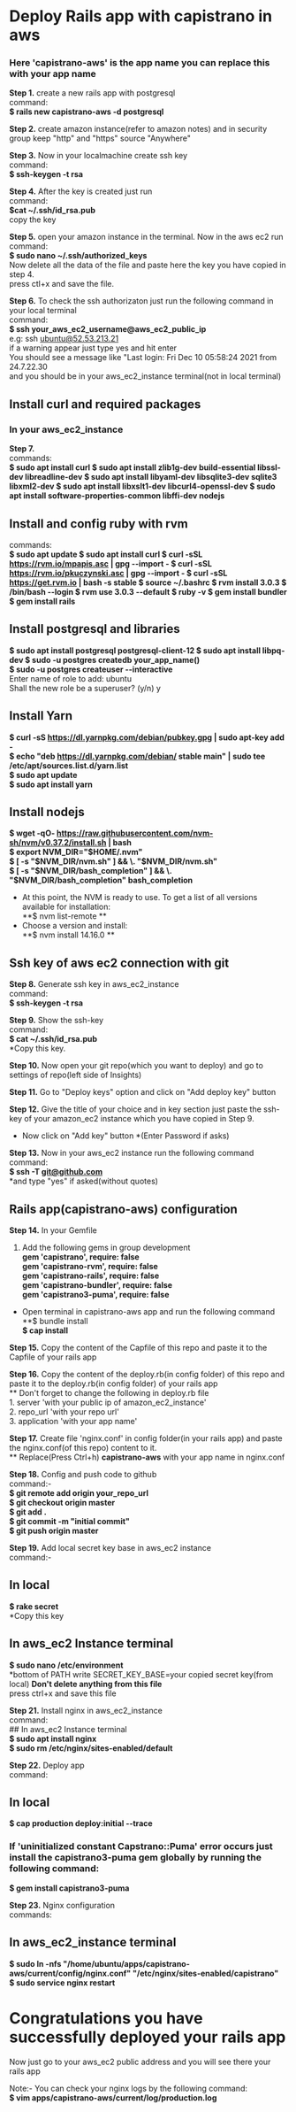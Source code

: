 
# Deploy Rails app with capistrano in aws   
### Here 'capistrano-aws' is the app name you can replace this with your app name  

**Step 1.**  create a new rails app with postgresql  
command:  
**$ rails new capistrano-aws -d postgresql**  

**Step 2.**  create amazon instance(refer to amazon notes) and in security group keep "http" and "https" source "Anywhere"  

**Step 3.**  Now in your localmachine create ssh key  
command:   
**$ ssh-keygen -t rsa**  

**Step 4.**  After the key is created just run   
command:  
**$cat ~/.ssh/id_rsa.pub**  
copy the key  

**Step 5.**  open your amazon instance in the terminal. Now in the aws ec2 run  
command:  
**$ sudo nano ~/.ssh/authorized_keys**  
Now delete all the data of the file and paste here the key you have copied in step 4.    
press ctl+x and save the file.  

**Step 6.** To check the ssh authorizaton just run the following command in your local terminal  
command:  
**$ ssh your_aws_ec2_username@aws_ec2_public_ip**  
	 e.g: ssh ubuntu@52.53.213.21  
	 if a warning appear just type yes and hit enter  
	 You should see a message like "Last login: Fri Dec 10 05:58:24 2021 from 24.7.22.30  
	 and you should be in your aws_ec2_instance terminal(not in local terminal)  



	 
## Install curl and required packages
### In your aws_ec2_instance
**Step 7.**  
commands:  
**$ sudo apt install curl
$ sudo apt install zlib1g-dev build-essential libssl-dev libreadline-dev
$ sudo apt install libyaml-dev libsqlite3-dev sqlite3 libxml2-dev
$ sudo apt install libxslt1-dev libcurl4-openssl-dev
$ sudo apt install software-properties-common libffi-dev nodejs**  
           	
## Install and config ruby with rvm
commands:  
	**$ sudo apt update
	$ sudo apt install curl
	$ curl -sSL https://rvm.io/mpapis.asc | gpg --import -
	$ curl -sSL https://rvm.io/pkuczynski.asc | gpg --import -
	$ curl -sSL https://get.rvm.io | bash -s stable
	$ source ~/.bashrc
	$ rvm install 3.0.3
	$ /bin/bash --login
	$ rvm use 3.0.3 --default
	$ ruby -v
	$ gem install bundler
	$ gem install rails**
		       
## Install postgresql and libraries
**$ sudo apt install postgresql postgresql-client-12
$ sudo apt install libpq-dev
$ sudo -u postgres createdb your_app_name()  
$ sudo -u postgres createuser --interactive**  
Enter name of role to add: ubuntu  
Shall the new role be a superuser? (y/n) y  
		
## Install Yarn  
**$ curl -sS https://dl.yarnpkg.com/debian/pubkey.gpg | sudo apt-key add -  
$ echo "deb https://dl.yarnpkg.com/debian/ stable main" | sudo tee /etc/apt/sources.list.d/yarn.list  
$ sudo apt update  
$ sudo apt install yarn**  
## Install nodejs  
**$ wget -qO- https://raw.githubusercontent.com/nvm-sh/nvm/v0.37.2/install.sh | bash  
$ export NVM_DIR="$HOME/.nvm"  
$ [ -s "$NVM_DIR/nvm.sh" ] && \. "$NVM_DIR/nvm.sh"  
$ [ -s "$NVM_DIR/bash_completion" ] && \. "$NVM_DIR/bash_completion" bash_completion**   
* At this point, the NVM is ready to use. To get a list of all versions available for installation:  
	**$ nvm list-remote **  
* Choose a version and install:  
	**$ nvm install 14.16.0  **  
		
## Ssh key of aws ec2 connection with git  

**Step 8.**  Generate ssh key in aws_ec2_instance    
command:    
**$ ssh-keygen -t rsa**  
 	    
**Step 9.** Show the ssh-key   
command:   
**$ cat ~/.ssh/id_rsa.pub**  
*Copy this key.  
          
**Step 10.** Now open your git repo(which you want to deploy) and go to settings of repo(left side of Insights)  

**Step 11.** Go to "Deploy keys" option and click on "Add deploy key" button  

**Step 12.** Give the title of your choice and in key section just paste the ssh-key of your amazon_ec2 instance which you have copied in Step 9.    
 * Now click on "Add key" button *(Enter Password if asks)  
 	 
**Step 13.** Now in your aws_ec2 instance run the following command  
command:   
**$ ssh -T git@github.com**  
*and type "yes" if asked(without quotes)  
 		  
## Rails app(capistrano-aws) configuration  
     
**Step 14.** In your Gemfile  

1. Add the following gems in group development  
**gem 'capistrano', require:  false    
gem 'capistrano-rvm', require:  false  
gem 'capistrano-rails', require:  false  
gem 'capistrano-bundler', require:  false  
gem 'capistrano3-puma', require:  false**  
* Open terminal in capistrano-aws app and run the following command      		
**$ bundle install  
**$ cap install**   

**Step 15.** Copy the content of the Capfile of this repo and paste it to the Capfile of your rails app  
 
**Step 16.** Copy the content of the deploy.rb(in config folder) of this repo and paste it to the deploy.rb(in config folder) of your rails app  
	  ** Don't forget to change the following in deploy.rb file  
	     1. server 'with your public ip of amazon_ec2_instance'  
	     2. repo_url 'with your repo url'  
	     3. application 'with your app name'   
	     
**Step 17.** Create file 'nginx.conf' in config folder(in your rails app) and paste the nginx.conf(of this repo) content to it.  
	  ** Replace(Press Ctrl+h) **capistrano-aws** with your app name in nginx.conf   

**Step 18.** Config and push code to github   
 		command:-   
 			**$ git remote add origin your_repo_url	 
 			$ git checkout origin master  
 			$ git add .  
 			$ git commit -m "initial commit"  
 			$ git push origin master**  

**Step 19.** Add local secret key base in aws_ec2 instance  
command:-  
## In local  
**$ rake secret**  
*Copy this key  

## In aws_ec2 Instance terminal  
**$ sudo nano /etc/environment**  
*bottom of PATH  write SECRET_KEY_BASE=your copied secret key(from local) **Don't delete anything from this file**  
press ctrl+x and save this file  

**Step 21.** Install nginx in aws_ec2_instance   
	  command:   
	  ## In aws_ec2 Instance terminal  
	  	 **$ sudo apt install nginx  
	  	 $ sudo rm /etc/nginx/sites-enabled/default**  

**Step 22.** Deploy app  
command:   
## In local  
 **$ cap production deploy:initial --trace**  
### If 'uninitialized constant Capstrano::Puma' error occurs just install the capistrano3-puma gem globally by running the following command:  
**$ gem install capistrano3-puma**  
	
**Step 23.** Nginx configuration  
  commands:   
  ## In aws_ec2_instance terminal    
 **$ sudo ln -nfs "/home/ubuntu/apps/capistrano-aws/current/config/nginx.conf" "/etc/nginx/sites-enabled/capistrano"  
 $ sudo service nginx restart**
	  	
# Congratulations you have successfully deployed your rails app  

Now just go to your aws_ec2 public address and you will see there your rails app  

Note:- You can check your nginx logs by the following command:  
		**$ vim apps/capistrano-aws/current/log/production.log**
